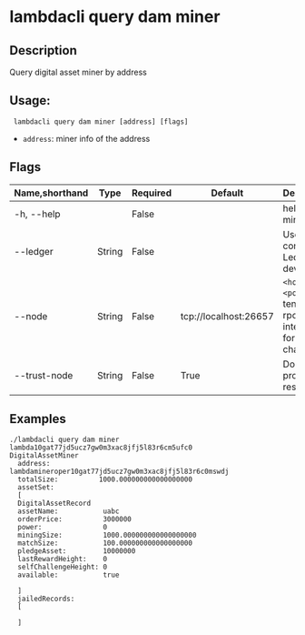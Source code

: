 # lambdacli query dam miner

## Description

Query digital asset miner by address

## Usage:

```
 lambdacli query dam miner [address] [flags]
```

- `address`: miner info of the address

## Flags

| Name,shorthand | Type   | Required | Default               | Description                                                  |
| -------------- | ------ | -------- | --------------------- | ------------------------------------------------------------ |
| -h, --help     |        | False    |                       | help for miner                                             |
| --ledger       | String | False    |                       | Use a connected Ledger device                                |
| --node         | String | False    | tcp://localhost:26657 | `<host>:<port>`to tendermint rpc interface for this chain    |
| --trust-node   | String | False    | True                  | Don't verify proofs for responses                            |


## Examples
```
./lambdacli query dam miner lambda10gat77jd5ucz7gw0m3xac8jfj5l83r6cm5ufc0
DigitalAssetMiner
  address:            lambdamineroper10gat77jd5ucz7gw0m3xac8jfj5l83r6c0mswdj
  totalSize:          1000.000000000000000000
  assetSet:
  [
  DigitalAssetRecord
  assetName:           uabc
  orderPrice:          3000000
  power:               0
  miningSize:          1000.000000000000000000
  matchSize:           100.000000000000000000
  pledgeAsset:         10000000
  lastRewardHeight:    0
  selfChallengeHeight: 0
  available:           true

  ]
  jailedRecords:
  [

  ]
```

